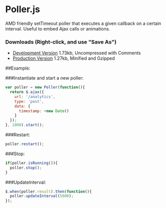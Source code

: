 Poller.js
=========

AMD friendly setTimeout poller that executes a given callback on a certain interval.  Useful to embed Ajax calls or animations.

### Downloads (Right-click, and use "Save As")

- [Development Version](<https://raw.github.com/Sitch/Poller.js/master/Poller.js>)   1.73kb, Uncompressed with Comments
- [Production Version](<https://raw.github.com/Sitch/Poller.js/master/Poller.min.js>)   1.27kb, Minified and Gzipped


##Example:

###Instantiate and start a new poller:

```js
var poller = new Poller(function(){
  return $.ajax({
    url: '/analytics',
    type: 'post',
    data: {
      timestamp: +new Date()
    }
  });
}, 1000).start();
```

###Restart:
```js
poller.restart();
```

###Stop:
```js
if(poller.isRunning()){
  poller.stop();
}
```

###UpdateInterval:
```js
$.when(poller.result).then(function(){
  poller.updateInterval(5000);
});
```
